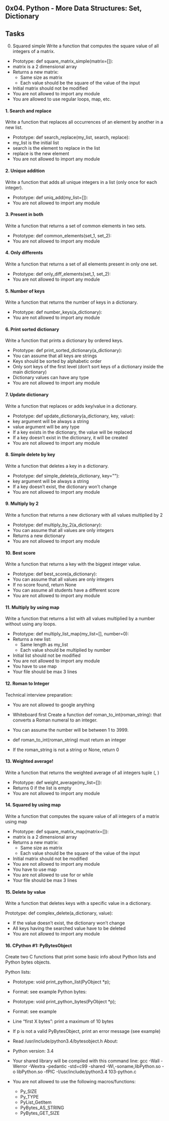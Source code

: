 ## 0x04. Python - More Data Structures: Set, Dictionary

## Tasks
0. Squared simple
Write a function that computes the square value of all integers of a matrix.

- Prototype: def square_matrix_simple(matrix=[]):
- matrix is a 2 dimensional array
- Returns a new matrix:
  - Same size as matrix
  - Each value should be the square of the value of the input
- Initial matrix should not be modified
- You are not allowed to import any module
- You are allowed to use regular loops, map, etc.
 
#### 1. Search and replace
Write a function that replaces all occurrences of an element by another in a new list.

  - Prototype: def search_replace(my_list, search, replace):
  - my_list is the initial list
  - search is the element to replace in the list
  - replace is the new element
  - You are not allowed to import any module

#### 2. Unique addition
Write a function that adds all unique integers in a list (only once for each integer).

  - Prototype: def uniq_add(my_list=[]):
  - You are not allowed to import any module

#### 3. Present in both
Write a function that returns a set of common elements in two sets.

  - Prototype: def common_elements(set_1, set_2):
  - You are not allowed to import any module

#### 4. Only differents
Write a function that returns a set of all elements present in only one set.

  - Prototype: def only_diff_elements(set_1, set_2):
  - You are not allowed to import any module

#### 5. Number of keys
Write a function that returns the number of keys in a dictionary.

  - Prototype: def number_keys(a_dictionary):
  - You are not allowed to import any module

#### 6. Print sorted dictionary
Write a function that prints a dictionary by ordered keys.

 - Prototype: def print_sorted_dictionary(a_dictionary):
 - You can assume that all keys are strings
 - Keys should be sorted by alphabetic order
 - Only sort keys of the first level (don’t sort keys of a dictionary inside the main dictionary)
 - Dictionary values can have any type
 - You are not allowed to import any module

#### 7. Update dictionary
Write a function that replaces or adds key/value in a dictionary.

 - Prototype: def update_dictionary(a_dictionary, key, value):
 - key argument will be always a string
 - value argument will be any type
 - If a key exists in the dictionary, the value will be replaced
 - If a key doesn’t exist in the dictionary, it will be created
 - You are not allowed to import any module

#### 8. Simple delete by key
Write a function that deletes a key in a dictionary.

 - Prototype: def simple_delete(a_dictionary, key=""):
 - key argument will be always a string
 - If a key doesn’t exist, the dictionary won’t change
 - You are not allowed to import any module

#### 9. Multiply by 2
Write a function that returns a new dictionary with all values multiplied by 2

 - Prototype: def multiply_by_2(a_dictionary):
 - You can assume that all values are only integers
 - Returns a new dictionary
 - You are not allowed to import any module

#### 10. Best score
Write a function that returns a key with the biggest integer value.

 - Prototype: def best_score(a_dictionary):
 - You can assume that all values are only integers
 - If no score found, return None
 - You can assume all students have a different score
 - You are not allowed to import any module

#### 11. Multiply by using map
Write a function that returns a list with all values multiplied by a number without using any loops.

 - Prototype: def multiply_list_map(my_list=[], number=0):
 - Returns a new list:
   - Same length as my_list
   - Each value should be multiplied by number
  - Initial list should not be modified
  - You are not allowed to import any module
  - You have to use map
  - Your file should be max 3 lines

#### 12. Roman to Integer
Technical interview preparation:

  - You are not allowed to google anything
  - Whiteboard first
Create a function def roman_to_int(roman_string): that converts a Roman numeral to an integer.

  - You can assume the number will be between 1 to 3999.
  - def roman_to_int(roman_string) must return an integer
  - If the roman_string is not a string or None, return 0

#### 13. Weighted average!
Write a function that returns the weighted average of all integers tuple (<score>, <weight>)

  - Prototype: def weight_average(my_list=[]):
  - Returns 0 if the list is empty
  - You are not allowed to import any module

#### 14. Squared by using map
Write a function that computes the square value of all integers of a matrix using map

  - Prototype: def square_matrix_map(matrix=[]):
  - matrix is a 2 dimensional array
  - Returns a new matrix:
    - Same size as matrix
    -  Each value should be the square of the value of the input
  - Initial matrix should not be modified
  - You are not allowed to import any module
  - You have to use map
  - You are not allowed to use for or while
  - Your file should be max 3 lines

#### 15. Delete by value
Write a function that deletes keys with a specific value in a dictionary.

Prototype: def complex_delete(a_dictionary, value):
  - If the value doesn’t exist, the dictionary won’t change
  - All keys having the searched value have to be deleted
  - You are not allowed to import any module

#### 16. CPython #1: PyBytesObject
Create two C functions that print some basic info about Python lists and Python bytes objects.


Python lists:

  - Prototype: void print_python_list(PyObject *p);
  - Format: see example
Python bytes:

  - Prototype: void print_python_bytes(PyObject *p);
  - Format: see example
  - Line “first X bytes”: print a maximum of 10 bytes
  - If p is not a valid PyBytesObject, print an error message (see example)
  - Read /usr/include/python3.4/bytesobject.h
About:

  - Python version: 3.4
  - Your shared library will be compiled with this command line: gcc -Wall -Werror -Wextra -pedantic -std=c99 -shared -Wl,-soname,libPython.so -o libPython.so -fPIC -I/usr/include/python3.4 103-python.c
  - You are not allowed to use the following macros/functions:
       - Py_SIZE
       - Py_TYPE
       - PyList_GetItem
       - PyBytes_AS_STRING
       - PyBytes_GET_SIZE
